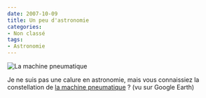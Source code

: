 ```yaml
---
date: 2007-10-09
title: Un peu d'astronomie
categories:
- Non classé
tags:
- Astronomie
---
```

<img src="https://dlgjp9x71cipk.cloudfront.net/2007/10/google-earth.png" alt="La machine pneumatique" />

Je ne suis pas une calure en astronomie, mais vous connaissiez la constellation de <a href="https://fr.wikipedia.org/wiki/Machine_pneumatique" title="Déscription de la machine pneumatique sur Wikipédia">la machine pneumatique</a> ?
(vu sur Google Earth)
